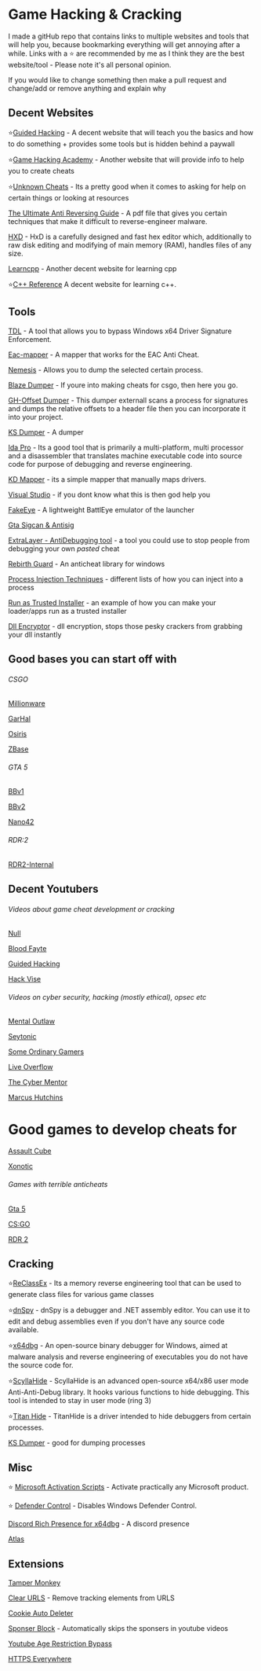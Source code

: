 # Game Hacking & Cracking

I made a gitHub repo that contains links to multiple websites and tools that will help you, because bookmarking everything will get annoying after a while.
Links with a ⭐ are recommended by me as I think they are the best website/tool - Please note it's all personal opinion.

If you would like to change something then make a pull request and change/add or remove anything and explain why


## Decent Websites
⭐[Guided Hacking](https://guidedhacking.com/) - A decent website that will teach you the basics and how to do something + provides some tools but is hidden behind a paywall

⭐[Game Hacking Academy](https://gamehacking.academy/about) - Another website that will provide info to help you to create cheats

⭐[Unknown Cheats](https://www.unknowncheats.me/forum/index.php) - Its a pretty good when it comes to asking for help on certain things or looking at resources

[The Ultimate Anti Reversing Guide](https://anti-reversing.com/Downloads/Anti-Reversing/The_Ultimate_Anti-Reversing_Reference.pdf) - A pdf file that gives you certain techniques that make it difficult to reverse-engineer malware.

[HXD](https://mh-nexus.de/en/hxd/) - HxD is a carefully designed and fast hex editor which, additionally to raw disk editing and modifying of main memory (RAM), handles files of any size.

[Learncpp](https://www.learncpp.com/) - Another decent website for learning cpp

⭐[C++ Reference](https://en.cppreference.com/w/)  A decent website for learning c++.

## Tools
[TDL](https://github.com/hfiref0x/TDL) - A tool that allows you to bypass Windows x64 Driver Signature Enforcement.

[Eac-mapper](https://github.com/Compiled-Code/eac-mapper) - A mapper that works for the EAC Anti Cheat.

[Nemesis](https://github.com/not-matthias/Nemesis) - Allows you to dump the selected certain process.

[Blaze Dumper](https://github.com/Akandesh/blazedumper) - If youre into making cheats for csgo, then here you go.

[GH-Offset Dumper](https://github.com/guided-hacking/GH-Offset-Dumper) - This dumper externall scans a process for signatures and dumps the relative offsets to a header file then you can incorporate it into your project.

[KS Dumper](https://github.com/EquiFox/KsDumper) - A dumper 

[Ida Pro](https://mega.nz/file/jMJgEDBJ#HXf7R9fRJ1a5jyKNB-GSW2uj-O5FMYadMVqIY4uD3Gs) - Its a good tool that is primarily a multi-platform, multi processor and a disassembler that translates machine executable code into source code for purpose of debugging and reverse engineering.

[KD Mapper](https://github.com/TheCruZ/kdmapper) - its a simple mapper that manually maps drivers.

[Visual Studio](https://visualstudio.microsoft.com/) - if you dont know what this is then god help you

[FakeEye](https://github.com/Hypercall/FakeEye) - A lightweight BattlEye emulator of the launcher

[Gta Sigcan & Antisig](https://www.unknowncheats.me/forum/grand-theft-auto-v/495613-sigscan-emulator-disabler.html#post3405162)

[ExtraLayer - AntiDebugging tool](https://github.com/ImInTheICU/ExtraLayer) - a tool you could use to stop people from debugging your own *pasted* cheat

[Rebirth Guard](https://github.com/chztbby/RebirthGuard) - An anticheat library for windows

[Process Injection Techniques](https://github.com/MahmoudZohdy/Process-Injection-Techniques) - different lists of how you can inject into a process

[Run as Trusted Installer](https://github.com/lilkui/runasti) - an example of how you can make your loader/apps run as a trusted installer

[Dll Encryptor](https://github.com/unreaIuser/dll-encryptor) - dll encryption, stops those pesky crackers from grabbing your dll instantly 


## Good bases you can start off with

###### CSGO

[Millionware](https://github.com/laine/millionware-v1)

[GarHal](https://github.com/dretax/GarHal_CSGO)

[Osiris](https://github.com/danielkrupinski/Osiris)

[ZBase](https://github.com/Coopyy/ZBase-CSGO)

###### GTA 5

[BBv1](https://www.unknowncheats.me/forum/grand-theft-auto-v/312661-bigbase.html)

[BBv2](https://github.com/Pocakking/BigBaseV2)

[Nano42](https://www.unknowncheats.me/forum/grand-theft-auto-v/301091-updated-1-44-nano42-base.html)

###### RDR:2

[RDR2-Internal](https://github.com/Device9999/RDR2-Internal)




## Decent Youtubers

###### Videos about game cheat development or cracking
[Null](https://www.youtube.com/c/NullTerminator)

[Blood Fayte](https://www.youtube.com/user/BloodFayte)

[Guided Hacking](https://www.youtube.com/user/L4DL4D2EUROPE)

[Hack Vise](https://www.youtube.com/user/HackVise)

###### Videos on cyber security, hacking (mostly ethical), opsec etc
[Mental Outlaw](https://www.youtube.com/c/MentalOutlaw)

[Seytonic](https://www.youtube.com/c/Seytonic)

[Some Ordinary Gamers](https://www.youtube.com/channel/UCtMVHI3AJD4Qk4hcbZnI9ZQ)

[Live Overflow](https://www.youtube.com/channel/UClcE-kVhqyiHCcjYwcpfj9w)

[The Cyber Mentor](https://www.youtube.com/c/TheCyberMentor)

[Marcus Hutchins](https://www.youtube.com/c/MalwareTechBlog)


# Good games to develop cheats for
[Assault Cube](https://assault.cubers.net/)

[Xonotic](https://xonotic.org/)

###### Games with terrible anticheats
[Gta 5](https://store.steampowered.com/app/271590/Grand_Theft_Auto_V/)

[CS:GO](https://store.steampowered.com/app/730/CounterStrike_Global_Offensive/)

[RDR 2](https://store.steampowered.com/app/1174180/Red_Dead_Redemption_2/)


## Cracking
⭐[ReClassEx](https://github.com/ajkhoury/ReClassEx) - Its a memory reverse engineering tool that can be used to generate class files for various game classes

⭐[dnSpy](https://github.com/dnSpy/dnSpy) - dnSpy is a debugger and .NET assembly editor. You can use it to edit and debug assemblies even if you don't have any source code available.

⭐[x64dbg](https://github.com/x64dbg/x64dbg) - An open-source binary debugger for Windows, aimed at malware analysis and reverse engineering of executables you do not have the source code for.

⭐[ScyllaHide](https://github.com/x64dbg/ScyllaHide) - ScyllaHide is an advanced open-source x64/x86 user mode Anti-Anti-Debug library. It hooks various functions to hide debugging. This tool is intended to stay in user mode (ring 3)

⭐[Titan Hide](https://github.com/mrexodia/titanhide) - TitanHide is a driver intended to hide debuggers from certain processes.

[KS Dumper](https://github.com/EquiFox/KsDumper) - good for dumping processes


## Misc
⭐ [Microsoft Activation Scripts](https://github.com/massgravel/Microsoft-Activation-Scripts) - Activate practically any Microsoft product.

⭐ [Defender Control](https://github.com/qtkite/defender-control) - Disables Windows Defender Control.

[Discord Rich Presence for x64dbg](https://github.com/EinTim23/Discord-rich-presence-for-x64dbg) - A discord presence

[Atlas](https://atlasos.net/)

## Extensions

[Tamper Monkey](https://www.tampermonkey.net/)

[Clear URLS](https://gitlab.com/KevinRoebert/ClearUrls/-/blob/master/README.md) - Remove tracking elements from URLS

[Cookie Auto Deleter](https://addons.mozilla.org/en-GB/firefox/addon/cookie-autodelete/) 

[Sponser Block](https://sponsor.ajay.app/) - Automatically skips the sponsers in youtube videos

[Youtube Age Restriction Bypass](https://github.com/zerodytrash/Simple-YouTube-Age-Restriction-Bypass)

[HTTPS Everywhere](https://www.eff.org/https-everywhere)